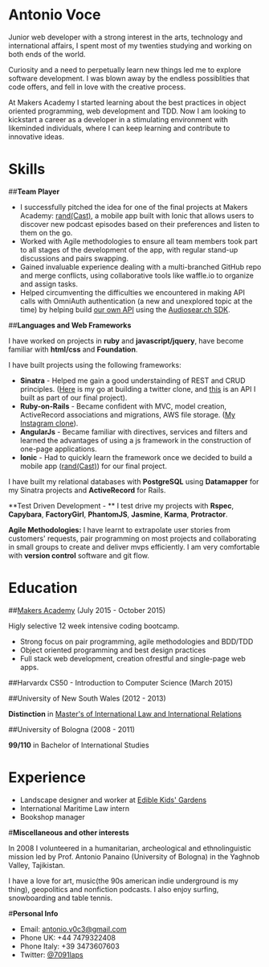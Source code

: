 # **Antonio Voce**

Junior web developer with a strong interest in the arts, technology and international affairs, I spent most of my twenties studying and working on both ends of the world.

Curiosity and a need to perpetually learn new things led me to explore software development. I was blown away by the endless possiblities that code offers, and fell in love with the creative process.

At Makers Academy I started learning about the best practices in object oriented programming, web development and TDD. Now I am looking to kickstart a career as a developer in a stimulating environment with likeminded individuals, where I can keep learning and contribute to innovative ideas.

# **Skills**

##**Team Player**

- I successfully pitched the idea for one of the final projects at Makers Academy: [rand(Cast)](https://github.com/ShuflCast/randCast), a mobile app built with Ionic that allows users to discover new podcast episodes based on their preferences and listen to them on the go.  
- Worked with Agile methodologies to ensure all team members took part to all stages of the development of the app, with regular stand-up discussions and pairs swapping.
- Gained invaluable experience dealing with a multi-branched GitHub repo and merge conflicts, using collaborative tools like waffle.io to organize and assign tasks.
- Helped circumventing the difficulties we encountered in making API calls with OmniAuth authentication (a new and unexplored topic at the time) by helping build [our own API](https://github.com/ShuflCast/podcast_api_sinatra) using the [Audiosear.ch SDK](https://github.com/popuparchive/audiosearch-client-ruby). 


##**Languages and Web Frameworks**

I have worked on projects in **ruby** and **javascript/jquery**, have become familiar with **html/css** and **Foundation**.

I have built projects using the following frameworks:
- **Sinatra** - Helped me gain a good understainding of REST and CRUD principles. ([Here](https://github.com/7091lapS/chitter-challenge) is my go at building a twitter clone, and [this](https://github.com/ShuflCast/podcast_api_sinatra) is an API I built as part of our final project).
- **Ruby-on-Rails** - Became confident with MVC, model creation, ActiveRecord associations and migrations, AWS file storage. ([My Instagram clone](https://github.com/7091lapS/instagram-challenge)).   
- **AngularJs** - Became familiar with directives, services and filters and learned the advantages of using a js framework in the construction of one-page applications.
- **Ionic** - Had to quickly learn the framework once we decided to build a mobile app ([rand(Cast)](https://github.com/ShuflCast/randCast)) for our final project.

I have built my relational databases with **PostgreSQL** using **Datamapper** for my Sinatra projects and **ActiveRecord** for Rails.

**Test Driven Development - ** I test drive my projects with **Rspec**, **Capybara**, **FactoryGirl**, **PhantomJS**, **Jasmine**, **Karma**, **Protractor**.

**Agile Methodologies:** I have learnt to extrapolate user stories from customers' requests, pair programming on most projects and collaborating in small groups to create and deliver mvps efficiently. I am very comfortable with **version control** software and git flow.

# **Education**

##[Makers Academy](http://www.makersacademy.com) (July 2015 - October 2015)

Higly selective 12 week intensive coding bootcamp.
- Strong focus on pair programming, agile methodologies and BDD/TDD
- Object oriented programming and best design practices
- Full stack web development, creation ofrestful and single-page web apps.

##Harvardx CS50 - Introduction to Computer Science (March 2015)


##University of New South Wales (2012 - 2013)

**Distinction** in [Master's of International Law and International Relations](http://www.law.unsw.edu.au/future-students/programs/master-international-law-international-relations)


##University of Bologna (2008 - 2011)

**99/110** in Bachelor of International Studies


# **Experience**

- Landscape designer and worker at [Edible Kids' Gardens](http://www.ediblekidsgardens.com.au)
- International Maritime Law intern
- Bookshop manager

#**Miscellaneous and other interests**

In 2008 I volunteered in a humanitarian, archeological and ethnolinguistic mission led by Prof. Antonio Panaino (University of Bologna) in the Yaghnob Valley, Tajikistan.

I have a love for art, music(the 90s american indie underground is my thing), geopolitics and nonfiction podcasts. I also enjoy surfing, snowboarding and table tennis. 

#**Personal Info**

- Email: [antonio.v0c3@gmail.com](antonio.v0c3@gmail.com)
- Phone UK: +44 7479322408 
- Phone Italy: +39 3473607603
- Twitter: [@7091laps](https://twitter.com/7091lapS)

